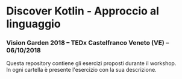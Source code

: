 # Discover Kotlin - Approccio al linguaggio
### Vision Garden 2018 – TEDx Castelfranco Veneto (VE) – 06/10/2018

Questa repository contiene gli esercizi proposti durante il workshop.  
In ogni cartella è presente l'esercizio con la sua descrizione.
